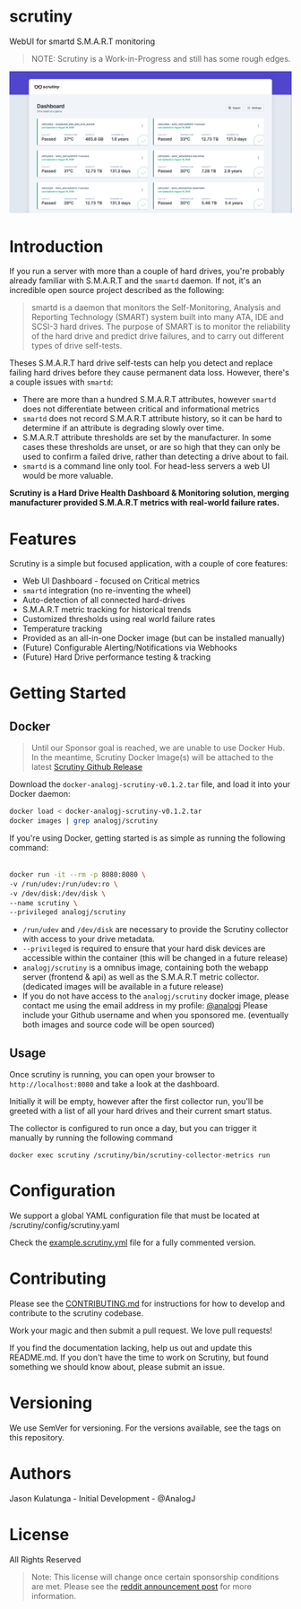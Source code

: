 # scrutiny
WebUI for smartd S.M.A.R.T monitoring

> NOTE: Scrutiny is a Work-in-Progress and still has some rough edges.

[![](docs/dashboard.png)](https://imgur.com/a/5k8qMzS)

# Introduction

If you run a server with more than a couple of hard drives, you're probably already familiar with S.M.A.R.T and the `smartd` daemon. If not, it's an incredible open source project described as the following:

> smartd is a daemon that monitors the Self-Monitoring, Analysis and Reporting Technology (SMART) system built into many ATA, IDE and SCSI-3 hard drives. The purpose of SMART is to monitor the reliability of the hard drive and predict drive failures, and to carry out different types of drive self-tests.

Theses S.M.A.R.T hard drive self-tests can help you detect and replace failing hard drives before they cause permanent data loss. However, there's a couple issues with `smartd`:

- There are more than a hundred S.M.A.R.T attributes, however `smartd` does not differentiate between critical and informational metrics
- `smartd` does not record S.M.A.R.T attribute history, so it can be hard to determine if an attribute is degrading slowly over time.
- S.M.A.R.T attribute thresholds are set by the manufacturer. In some cases these thresholds are unset, or are so high that they can only be used to confirm a failed drive, rather than detecting a drive about to fail.
- `smartd` is a command line only tool. For head-less servers a web UI would be more valuable.

**Scrutiny is a Hard Drive Health Dashboard & Monitoring solution, merging manufacturer provided S.M.A.R.T metrics with real-world failure rates.**

# Features

Scrutiny is a simple but focused application, with a couple of core features:

- Web UI Dashboard - focused on Critical metrics
- `smartd` integration (no re-inventing the wheel)
- Auto-detection of all connected hard-drives
- S.M.A.R.T metric tracking for historical trends
- Customized thresholds using real world failure rates
- Temperature tracking
- Provided as an all-in-one Docker image (but can be installed manually)
- (Future) Configurable Alerting/Notifications via Webhooks
- (Future) Hard Drive performance testing & tracking

# Getting Started

## Docker

> Until our Sponsor goal is reached, we are unable to use Docker Hub. In the meantime, Scrutiny Docker Image(s) will be
attached to the latest [Scrutiny Github Release](https://github.com/AnalogJHQ/scrutiny/releases)

Download the `docker-analogj-scrutiny-v0.1.2.tar` file, and load it into your Docker daemon:

```bash
docker load < docker-analogj-scrutiny-v0.1.2.tar
docker images | grep analogj/scrutiny
```

If you're using Docker, getting started is as simple as running the following command:

```bash

docker run -it --rm -p 8080:8080 \
-v /run/udev:/run/udev:ro \
-v /dev/disk:/dev/disk \
--name scrutiny \
--privileged analogj/scrutiny
```

- `/run/udev` and `/dev/disk` are necessary to provide the Scrutiny collector with access to your drive metadata.
- `--privileged` is required to ensure that your hard disk devices are accessible within the container (this will be changed in a future release)
- `analogj/scrutiny` is a omnibus image, containing both the webapp server (frontend & api) as well as the S.M.A.R.T metric collector. (dedicated images will be available in a future release)
- If you do not have access to the `analogj/scrutiny` docker image, please contact me using the email address in my profile: [@analogj](https://github.com/AnalogJ/) Please include your Github username and when you sponsored me.  (eventually both images and source code will be open sourced)

## Usage

Once scrutiny is running, you can open your browser to `http://localhost:8080` and take a look at the dashboard.

Initially it will be empty, however after the first collector run, you'll be greeted with a list of all your hard drives and their current smart status.

The collector is configured to run once a day, but you can trigger it manually by running the following command

```
docker exec scrutiny /scrutiny/bin/scrutiny-collector-metrics run
```

# Configuration
We support a global YAML configuration file that must be located at /scrutiny/config/scrutiny.yaml

Check the [example.scrutiny.yml](example.scrutiny.yaml) file for a fully commented version.

# Contributing

Please see the [CONTRIBUTING.md](CONTRIBUTING.md) for instructions for how to develop and contribute to the scrutiny codebase.

Work your magic and then submit a pull request. We love pull requests!

If you find the documentation lacking, help us out and update this README.md. If you don't have the time to work on Scrutiny, but found something we should know about, please submit an issue.

# Versioning

We use SemVer for versioning. For the versions available, see the tags on this repository.

# Authors

Jason Kulatunga - Initial Development - @AnalogJ

# License

All Rights Reserved

> Note: This license will change once certain sponsorship conditions are met. Please see the [reddit announcement post](https://www.reddit.com/r/selfhosted/comments/icreui/scrutiny_hard_drive_smart_monitoring_historical/) for more information.
